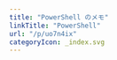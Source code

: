 ```yaml
---
title: "PowerShell のメモ"
linkTitle: "PowerShell"
url: "/p/uo7n4ix"
categoryIcon: _index.svg
---
```


